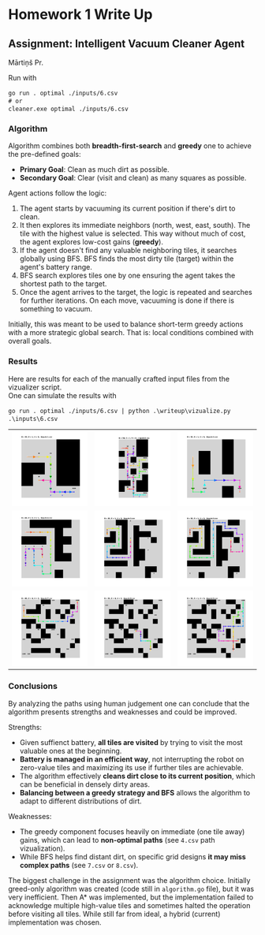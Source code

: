 # Homework 1 Write Up
## Assignment: Intelligent Vacuum Cleaner Agent
Mārtiņš Pr.

Run with
```
go run . optimal ./inputs/6.csv
# or
cleaner.exe optimal ./inputs/6.csv
```

### Algorithm
Algorithm combines both **breadth-first-search** and **greedy** one to achieve the pre-defined goals:
- **Primary Goal**: Clean as much dirt as possible.
- **Secondary Goal**: Clear (visit and clean) as many squares as possible.

Agent actions follow the logic:
1. The agent starts by vacuuming its current position if there's dirt to clean.
2. It then explores its immediate neighbors (north, west, east, south). The tile with the highest value is selected. This way without much of cost, the agent explores low-cost gains (**greedy**). 
3. If the agent doesn't find any valuable neighboring tiles, it searches globally  using BFS. BFS finds the most dirty tile (target) within the agent's battery range. 
4. BFS search explores tiles one by one ensuring the agent takes the shortest path to the target. 
5. Once the agent arrives to the target, the logic is repeated and searches for further iterations. On each move, vacuuming is done if there is something to vacuum.

Initially, this was meant to be used to balance short-term greedy actions with a more strategic global search. That is: local conditions combined with overall goals.

### Results
Here are results for each of the manually crafted input files from the vizualizer script.  
One can simulate the results with
```
go run . optimal ./inputs/6.csv | python .\writeup\vizualize.py .\inputs\6.csv
```
| | | |
|-|-|-|
| ![Result 1](writeup/results/inputs_1.csv.png) | ![Result 2](writeup/results/inputs_2.csv.png) | ![Result 3](writeup/results/inputs_3.csv.png) |
| ![Result 4](writeup/results/inputs_4.csv.png) | ![Result 5](writeup/results/inputs_5.csv.png) | ![Result 6](writeup/results/inputs_6.csv.png) |
| ![Result 7](writeup/results/inputs_7.csv.png) | ![Result 8](writeup/results/inputs_8.csv.png) | ![Result 9](writeup/results/inputs_9.csv.png) |


### Conclusions

By analyzing the paths using human judgement one can conclude that the algorithm presents strengths and weaknesses and could be improved.

Strengths:
- Given suffienct battery, **all tiles are visited** by trying to visit the most valuable ones at the beginning.
- **Battery is managed in an efficient way**, not interrupting the robot on zero-value tiles and maximizing its use if further tiles are achievable.
- The algorithm effectively **cleans dirt close to its current position**, which can be beneficial in densely dirty areas.
- **Balancing between a greedy strategy and BFS** allows the algorithm to adapt to different distributions of dirt.

Weaknesses:
- The greedy component focuses heavily on immediate (one tile away) gains, which can lead to **non-optimal paths** (see `4.csv` path vizualization).
- While BFS helps find distant dirt, on specific grid designs **it may miss complex paths** (see `7.csv` or `8.csv`).

The biggest challenge in the assignment was the algorithm choice. Initially greed-only algorithm was created (code still in `algorithm.go` file), but it was very inefficient. Then A* was implemented, but the implementation failed to acknowledge multiple high-value tiles and sometimes halted the operation before visiting all tiles. While still far from ideal, a hybrid (current) implementation was chosen.
